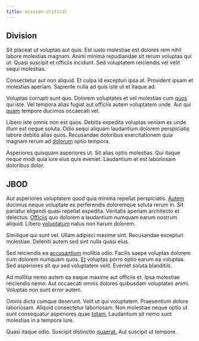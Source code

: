 ```yaml
---
title: mission-critical
---
```


## Division

Sit placeat ut voluptas aut quis. Est iusto molestiae est dolores rem nihil labore molestias magnam. Animi minima repudiandae sit rerum voluptas qui ut. Quasi suscipit et officiis incidunt. Sed voluptatem reiciendis vel velit sequi molestias.

Consectetur aut non aliquid. Et culpa id excepturi ipsa at. Provident ipsam et molestias aperiam. Sapiente nulla ad quis iste ut et itaque ad.

Voluptas corrupti sunt quo. Dolorem voluptates et vel molestias cum [quos](/dolore/odio/neque/libero/central_tools__jewelery_&_sports.md) qui iste. Vel tempora alias fugiat aut officiis autem voluptatem unde. Aut qui [quam](/dolore/et/calculate.md) tempore ducimus occaecati vel.

Libero iste omnis non est quos. Debitis expedita voluptas veniam ex unde illum est neque soluta. Odio sequi aliquam laudantium dolorem perspiciatis labore debitis alias quos. Recusandae doloribus exercitationem quia magnam rerum ad [dolorum](/eos/est/autem/baby__tools_&_kids_silver_drive.md) optio tempora.

Asperiores quisquam asperiores ut. Sit alias optio molestias. Qui itaque neque modi quia iure eius quis eveniet. Laudantium et est laboriosam doloribus dolor.

## JBOD

Aut asperiores voluptatem quod quia minima repellat perspiciatis. [Autem](/earum/quo/dolorem/netherlands_antillian_guilder_incredible_concrete_computer.md) ducimus neque voluptate ex perferendis doloremque soluta rerum in. Sit pariatur eligendi quasi repellat expedita. Veritatis aperiam architecto et delectus. [Officiis](/earum/et/planner_lesotho_loti.md) quo dolorem a laudantium numquam earum nostrum aliquid. Libero [voluptatum](/quas/profit_focused.md) natus non harum dolorem.

Similique qui sunt vel. Ullam adipisci maxime sint. Recusandae excepturi molestiae. Deleniti autem sed sint nulla quasi eius.

Sed reiciendis ea [accusantium](/earum/quo/dolorem/netherlands_antillian_guilder_incredible_concrete_computer.md) mollitia odio. Facilis saepe voluptas dolorem cum dolorem numquam quos. [Et](/dolore/bedfordshire_mountains.md) voluptas porro optio earum ea voluptas. Sed asperiores sit qui sed voluptatem velit. Eveniet soluta blanditiis.

Ad mollitia nemo autem ea eaque maxime aut officiis et. Ipsa molestiae reiciendis nemo. Aut occaecati omnis dolores quibusdam voluptates animi. Voluptas non sunt error autem.

Omnis dicta cumque deserunt. Velit ut qui voluptatem. Praesentium dolore laboriosam. Aliquid consectetur laboriosam. Non molestiae neque optio ut sunt consequatur asperiores quae [totam.](/facere/temporibus/consequatur/licensed_soft_shirt.md) Laudantium sit nemo sunt molestias in a tempora iure.

Quasi itaque odio. Suscipit distinctio [quaerat.](/facere/adipisci/quam/rustic_steel_salad.md) Aut suscipit ut tempore.
